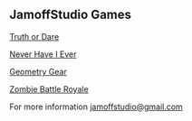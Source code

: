## JamoffStudio Games


[Truth or Dare](TruthOrDare/TruthOrDare.md)

[Never Have I Ever](NeverHaveIEver/NeverHaveIEver.md)

[Geometry Gear](GeometryGear/GeometryGear.md)

[Zombie Battle Royale](ZombieIO/ZombieIO.md)


For more information jamoffstudio@gmail.com